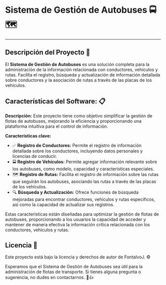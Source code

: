 # Sistema de Gestión de Autobuses 🚍🗺️

---

## Descripción del Proyecto 📝

El **Sistema de Gestión de Autobuses** es una solución completa para la administración de la información relacionada con conductores, vehículos y rutas. Facilita el registro, búsqueda y actualización de información detallada sobre conductores y la asociación de rutas a través de las placas de los vehículos.

## Características del Software: 📋

**Descripción:**
Este proyecto tiene como objetivo simplificar la gestión de flotas de autobuses, mejorando la eficiencia y proporcionando una plataforma intuitiva para el control de información.

**Características clave:**

- ✅ **Registro de Conductores:** Permite el registro de información detallada sobre los conductores, incluyendo datos personales y licencias de conducir.
- 🚍 **Registro de Vehículos:** Permite agregar información relevante sobre los autobuses, como modelo, capacidad y características especiales.
- 🗺️ **Registro de Rutas:** Facilita el registro de información sobre las rutas que seguirán los autobuses, asociando las rutas a través de las placas de los vehículos.
- 🔍 **Búsqueda y Actualización:** Ofrece funciones de búsqueda mejoradas para encontrar conductores, vehículos y rutas específicos, así como la capacidad de actualizar sus registros.

Estas características están diseñadas para optimizar la gestión de flotas de autobuses, proporcionando a los usuarios la capacidad de acceder y mantener de manera efectiva la información crítica relacionada con los conductores, vehículos y rutas.

## Licencia 📄

Este proyecto está bajo la licencia y derechos de autor de FontalvoJ. ©️

Esperamos que el Sistema de Gestión de Autobuses sea útil para la administración de flotas de transporte. Si tienes alguna pregunta o sugerencia, no dudes en contactarnos. 📧👍
